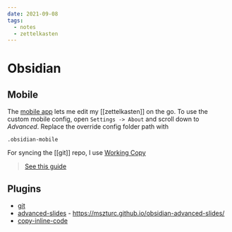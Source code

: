 ```yaml
---
date: 2021-09-08
tags:
  - notes
  - zettelkasten
---
```

# Obsidian


## Mobile
The [mobile app](https://apps.apple.com/de/app/obsidian-connected-notes/id1557175442?l=en) lets me edit my [[zettelkasten]] on the go. To use the custom mobile config, open `Settings -> About` and scroll down to *Advanced*.
Replace the override config folder path with
```
.obsidian-mobile
```

For syncing the [[git]] repo, I use [Working Copy](https://workingcopyapp.com/)
> [See this guide](https://janikvonrotz.ch/2021/08/31/sync-obsidian-mobile-app-with-working-copy-git-repo/)

## Plugins

- [git](obsidian://show-plugin?id=obsidian-git)
- [advanced-slides](obsidian://show-plugin?id=obsidian-advanced-slides) - https://mszturc.github.io/obsidian-advanced-slides/
- [copy-inline-code](obsidian://show-plugin?id=copy-inline-code)